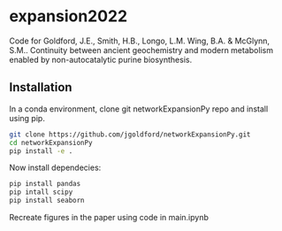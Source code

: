 # expansion2022
 Code for Goldford, J.E., Smith, H.B., Longo, L.M. Wing, B.A. & McGlynn, S.M.. Continuity between ancient geochemistry and modern metabolism enabled by non-autocatalytic purine biosynthesis.  

## Installation

In a conda environment, clone git networkExpansionPy repo and install using pip.

```sh
git clone https://github.com/jgoldford/networkExpansionPy.git
cd networkExpansionPy
pip install -e .
```

Now install dependecies:

```sh
pip install pandas
pip intall scipy
pip install seaborn
```

Recreate figures in the paper using code in main.ipynb

